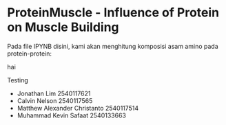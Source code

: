 # ProteinMuscle - Influence of Protein on Muscle Building
Pada file IPYNB disini, kami akan menghitung komposisi asam amino pada protein-protein:

hai 

Testing

- Jonathan Lim 2540117621
- Calvin Nelson 2540117565
- Matthew Alexander Christanto 2540117514
- Muhammad Kevin Safaat 2540133663
